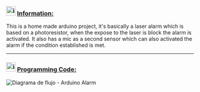### <img width="25" height="25" src="https://img.icons8.com/fluency/30/info.png" alt="info"/> <ins>Information:</ins> <br>
This is a home made arduino project, it's basically a laser alarm which is based on a photoresistor, when the expose to the laser is block the alarm is activated.
It also has a mic as a second sensor which can also activated the alarm if the condition established is met.

<hr>


### <img width="25" height="25" src="https://img.icons8.com/fluency/30/info.png" alt="info"/> <ins> Programming Code:</ins> <br>
![Diagrama de flujo - Arduino Alarm](https://github.com/user-attachments/assets/f8acbcc7-e5bd-4181-b44c-497251653e1b)
